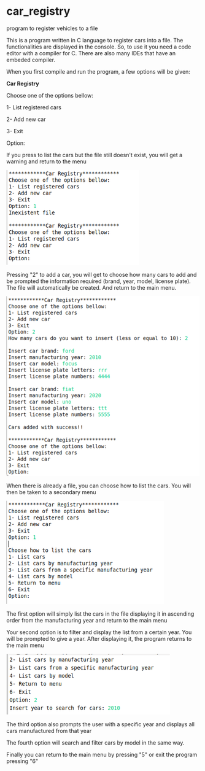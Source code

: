 # car_registry
program to register vehicles to a file

This is a program written in C language to register cars into a file. 
The functionalities are displayed in the console. So, to use it you need a code editor with a compiler for C.
There are also many IDEs that have an embeded compiler.

When you first compile and run the program, a few options will be given:

************Car Registry************

Choose one of the options bellow:

1- List registered cars

2- Add new car

3- Exit

Option: 

If you press to list the cars but the file still doesn't exist, you will get a warning and return to the menu

![](prints-for-git/print2.png)

Pressing "2" to add a car, you will get to choose how many cars to add and be prompted the information required (brand, year, model, license plate). 
The file will automatically be created. And return to the main menu.

![](prints-for-git/print3.png)

When there is already a file, you can choose how to list the cars. You will then be taken to a secondary menu

![](prints-for-git/print4.png)

The first option will simply list the cars in the file displaying it in ascending order from the manufacturing year and return to the main menu

Your second option is to filter and display the list from a certain year. You will be prompted to give a year. 
After displaying it, the program returns to the main menu 

![](prints-for-git/print5.png)

The third option also prompts the user with a specific year and displays all cars manufactured from that year

The fourth option will search and filter cars by model in the same way. 

Finally you can return to the main menu by pressing "5" or exit the program pressing "6" 
